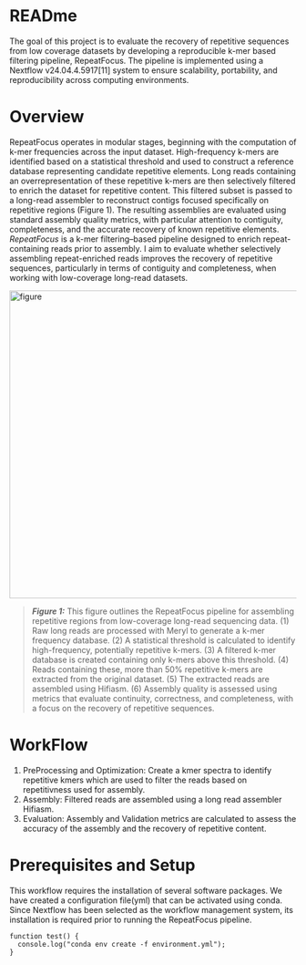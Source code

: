 # READme

  The goal of this project is to evaluate the recovery of repetitive sequences from low coverage datasets by developing a reproducible k-mer based filtering pipeline, RepeatFocus. The pipeline is implemented using a Nextflow v24.04.4.5917[11] system to ensure scalability, portability, and reproducibility across computing environments.

# Overview
RepeatFocus operates in modular stages, beginning with the computation of k-mer frequencies across the input dataset. High-frequency k-mers are identified based on a statistical threshold and used to construct a reference database representing candidate repetitive elements. Long reads containing an overrepresentation of these repetitive k-mers are then selectively filtered to enrich the dataset for repetitive content. This filtered subset is passed to a long-read assembler to reconstruct contigs focused specifically on repetitive regions (Figure 1).
The resulting assemblies are evaluated using standard assembly quality metrics, with particular attention to contiguity, completeness, and the accurate recovery of known repetitive elements. 
*RepeatFocus* is a k-mer filtering–based pipeline designed to enrich repeat-containing reads prior to assembly. I aim to evaluate whether selectively assembling repeat-enriched reads improves the recovery of repetitive sequences, particularly in terms of contiguity and completeness, when working with low-coverage long-read datasets.

<img width="960" height="540" alt="figure" src="https://github.com/user-attachments/assets/7b8b14d4-bbb0-4c19-ac4f-36ebcf04e1ea" />

> ***Figure 1:*** This figure outlines the RepeatFocus pipeline for assembling repetitive regions from low-coverage long-read sequencing data. (1) Raw long reads are processed with Meryl to generate a k-mer frequency database. (2) A statistical threshold is calculated to identify high-frequency, potentially repetitive k-mers. (3) A filtered k-mer database is created containing only k-mers above this threshold. (4) Reads containing these, more than 50% repetitive k-mers are extracted from the original dataset. (5) The extracted reads are assembled using Hifiasm. (6) Assembly quality is assessed using metrics that evaluate continuity, correctness, and completeness, with a focus on the recovery of repetitive sequences.

# WorkFlow
1. PreProcessing and Optimization: Create a kmer spectra to identify repetitive kmers which are used to filter the reads based on repetitivness used for assembly.
2. Assembly: Filtered reads are assembled using a long read assembler Hifiasm.
3. Evaluation: Assembly and Validation metrics are calculated to assess the accuracy of the assembly and the recovery of repetitive content.

# Prerequisites and Setup
This workflow requires the installation of several software packages. We have created a configuration file(yml) that can be activated using conda. Since Nextflow has been selected as the workflow management system, its installation is required prior to running the RepeatFocus pipeline. 
```
function test() {
  console.log("conda env create -f environment.yml");
}
```

